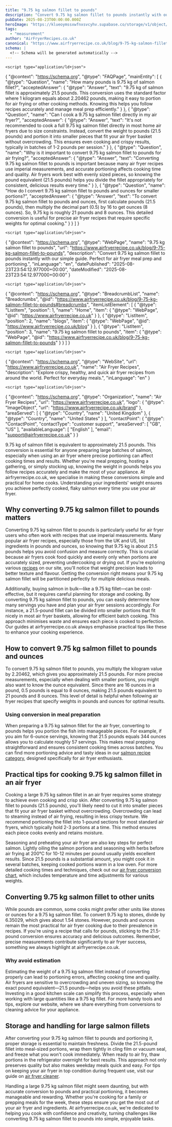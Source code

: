 ```yaml
---
title: "9.75 kg salmon fillet to pounds"
description: "Convert 9.75 kg salmon fillet to pounds instantly with our simple guide. Perfect for air fryer meal prep and portioning."
pubDate: 2025-08-23T00:00:00.000Z
heroImage: "https://klueoymssxwfnxsvcyhv.supabase.co/storage/v1/object/public/Shmucket/9-75-kg-salmon-fillet-to-pounds.webp"
tags:
  - "measurement"
author: "AirFryerRecipes.co.uk"
canonical: "https://www.airfryerrecipe.co.uk/blog/9-75-kg-salmon-fillet-to-pounds"
schema: |
  <!-- Schema will be generated automatically -->
---
```

<script type="application/ld+json">
{
    "@context": "https://schema.org",
    "@type": "BlogPosting",
    "url": "https://www.airfryerrecipe.co.uk/blog/9-75-kg-salmon-fillet-to-pounds",
    "mainEntityOfPage": {
        "@type": "WebPage",
        "@id": "https://www.airfryerrecipe.co.uk/blog/9-75-kg-salmon-fillet-to-pounds"
    },
    "headline": "Easy 9.75 kg salmon fillet to pounds conversion guide",
    "description": "Convert 9.75 kg salmon fillet to pounds instantly with our simple guide. Perfect for air fryer meal prep and portioning.",
    "author": {
        "@type": "Person",
        "name": "AirFryerRecipes.co.uk",
        "url": "https://www.airfryerrecipe.co.uk/about",
        "image": {
            "@type": "ImageObject",
            "url": "https://klueoymssxwfnxsvcyhv.supabase.co/storage/v1/object/public/Shmucket/Me.jpg"
        }
    },
    "publisher": {
        "@type": "Organization",
        "name": "Air Fryer Recipe",
        "logo": {
            "@type": "ImageObject",
            "url": "https://cdn.prod.website-files.com/68224a465dfe9a7ab4f57570/6844191451a8b2f1e37e63cc_Untitled%20design%20-%202025-06-05T205644.948%20(1).png"
        }
    },
    "datePublished": "2025-08-23T23:54:12.977Z",
    "dateModified": "2025-08-23T23:54:12.977Z",
    "image": {
        "@type": "ImageObject",
        "url": "https://klueoymssxwfnxsvcyhv.supabase.co/storage/v1/object/public/Shmucket/9-75-kg-salmon-fillet-to-pounds.webp"
    },
    "about": {
        "@type": "Thing",
        "name": "Measurement"
    },
    "articleSection": "Measurement",
    "inLanguage": "en-GB"
}
</script>

    <script type="application/ld+json">
{
    "@context": "https://schema.org",
    "@type": "FAQPage",
    "mainEntity": [
        {
            "@type": "Question",
            "name": "How many pounds is 9.75 kg of salmon fillet?",
            "acceptedAnswer": {
                "@type": "Answer",
                "text": "9.75 kg of salmon fillet is approximately 21.5 pounds. This conversion uses the standard factor where 1 kilogram equals about 2.20462 pounds, making it easy to portion for air frying or other cooking methods. Knowing this helps you follow recipes accurately and manage meal prep efficiently."
            }
        },
        {
            "@type": "Question",
            "name": "Can I cook a 9.75 kg salmon fillet directly in my air fryer?",
            "acceptedAnswer": {
                "@type": "Answer",
                "text": "It's not recommended to cook a full 9.75 kg salmon fillet directly in most home air fryers due to size constraints. Instead, convert the weight to pounds (21.5 pounds) and portion it into smaller pieces that fit your air fryer basket without overcrowding. This ensures even cooking and crispy results, typically in batches of 1-2 pounds per session."
            }
        },
        {
            "@type": "Question",
            "name": "Why is it important to convert 9.75 kg salmon fillet to pounds for air frying?",
            "acceptedAnswer": {
                "@type": "Answer",
                "text": "Converting 9.75 kg salmon fillet to pounds is important because many air fryer recipes use imperial measurements, and accurate portioning affects cooking time and quality. Air fryers work best with evenly sized pieces, so knowing the pound equivalent (21.5 pounds) helps you divide the fillet appropriately for consistent, delicious results every time."
            }
        },
        {
            "@type": "Question",
            "name": "How do I convert 9.75 kg salmon fillet to pounds and ounces for smaller portions?",
            "acceptedAnswer": {
                "@type": "Answer",
                "text": "To convert 9.75 kg salmon fillet to pounds and ounces, first calculate pounds (21.5 pounds), then multiply the decimal part (0.5) by 16 to get ounces (8 ounces). So, 9.75 kg is roughly 21 pounds and 8 ounces. This detailed conversion is useful for precise air fryer recipes that require specific weights for optimal cooking."
            }
        }
    ]
}
</script>

    <script type="application/ld+json">
{
    "@context": "https://schema.org",
    "@type": "WebPage",
    "name": "9.75 kg salmon fillet to pounds",
    "url": "https://www.airfryerrecipe.co.uk/blog/9-75-kg-salmon-fillet-to-pounds",
    "description": "Convert 9.75 kg salmon fillet to pounds instantly with our simple guide. Perfect for air fryer meal prep and portioning.",
    "inLanguage": "en",
    "datePublished": "2025-08-23T23:54:12.977000+00:00",
    "dateModified": "2025-08-23T23:54:12.977000+00:00"
}
</script>

    <script type="application/ld+json">
{
    "@context": "https://schema.org",
    "@type": "BreadcrumbList",
    "name": "Breadcrumbs",
    "@id": "https://www.airfryerrecipe.co.uk/blog/9-75-kg-salmon-fillet-to-pounds#breadcrumbs",
    "itemListElement": [
        {
            "@type": "ListItem",
            "position": 1,
            "name": "Home",
            "item": {
                "@type": "WebPage",
                "@id": "https://www.airfryerrecipe.co.uk"
            }
        },
        {
            "@type": "ListItem",
            "position": 2,
            "name": "blogs",
            "item": {
                "@type": "WebPage",
                "@id": "https://www.airfryerrecipe.co.uk/blog"
            }
        },
        {
            "@type": "ListItem",
            "position": 3,
            "name": "9.75 kg salmon fillet to pounds",
            "item": {
                "@type": "WebPage",
                "@id": "https://www.airfryerrecipe.co.uk/blog/9-75-kg-salmon-fillet-to-pounds"
            }
        }
    ]
}
</script>

    <script type="application/ld+json">
{
    "@context": "https://schema.org",
    "@type": "WebSite",
    "url": "https://www.airfryerrecipe.co.uk",
    "name": "Air Fryer Recipes",
    "description": "Explore crispy, healthy, and quick air fryer recipes from around the world. Perfect for everyday meals.",
    "inLanguage": "en"
}
</script>

    <script type="application/ld+json">
{
    "@context": "https://schema.org",
    "@type": "Organization",
    "name": "Air Fryer Recipes",
    "url": "https://www.airfryerrecipe.co.uk",
    "logo": {
        "@type": "ImageObject",
        "url": "https://www.airfryerrecipe.co.uk/brand"
    },
    "areaServed": [
        {
            "@type": "Country",
            "name": "United Kingdom"
        },
        {
            "@type": "Country",
            "name": "United States"
        }
    ],
    "contactPoint": {
        "@type": "ContactPoint",
        "contactType": "customer support",
        "areaServed": [
            "GB",
            "US"
        ],
        "availableLanguage": [
            "English"
        ],
        "email": "support@airfryerrecipe.co.uk"
    }
}
</script>

<p>9.75 kg of salmon fillet is equivalent to approximately 21.5 pounds. This conversion is essential for anyone preparing large batches of salmon, especially when using an air fryer where precise portioning can affect cooking times and results. Whether you're meal prepping, hosting a gathering, or simply stocking up, knowing the weight in pounds helps you follow recipes accurately and make the most of your appliance. At airfryerrecipe.co.uk, we specialise in making these conversions simple and practical for home cooks. Understanding your ingredients' weight ensures you achieve perfectly cooked, flaky salmon every time you use your air fryer.</p>

<h2>Why converting 9.75 kg salmon fillet to pounds matters</h2>
<p>Converting 9.75 kg salmon fillet to pounds is particularly useful for air fryer users who often work with recipes that use imperial measurements. Many popular air fryer recipes, especially those from the UK and US, list ingredients in pounds and ounces, so knowing that 9.75 kg is about 21.5 pounds helps you avoid confusion and measure correctly. This is crucial because air fryers cook food quickly and evenly only when portions are accurately sized, preventing undercooking or drying out. If you're exploring various <a href="https://www.airfryerrecipe.co.uk/recipes">recipes</a> on our site, you'll notice that weight precision leads to better texture and flavour. Getting the conversion right means your 9.75 kg salmon fillet will be partitioned perfectly for multiple delicious meals.</p>

<p>Additionally, buying salmon in bulk—like a 9.75 kg fillet—can be cost-effective, but it requires careful planning for storage and cooking. By converting 9.75 kg salmon fillet to pounds, you can easily determine how many servings you have and plan your air fryer sessions accordingly. For instance, a 21.5-pound fillet can be divided into smaller portions that fit nicely in most air fryer baskets, allowing for efficient batch cooking. This approach minimises waste and ensures each piece is cooked to perfection. Our guides at airfryerrecipe.co.uk always emphasise practical tips like these to enhance your cooking experience.</p>

<h2>How to convert 9.75 kg salmon fillet to pounds and ounces</h2>
<p>To convert 9.75 kg salmon fillet to pounds, you multiply the kilogram value by 2.20462, which gives you approximately 21.5 pounds. For more precise measurements, especially when dealing with smaller portions, you might also want to know the ounce equivalent. Since there are 16 ounces in a pound, 0.5 pounds is equal to 8 ounces, making 21.5 pounds equivalent to 21 pounds and 8 ounces. This level of detail is helpful when following air fryer recipes that specify weights in pounds and ounces for optimal results.</p>

<h3>Using conversion in meal preparation</h3>
<p>When preparing a 9.75 kg salmon fillet for the air fryer, converting to pounds helps you portion the fish into manageable pieces. For example, if you aim for 6-ounce servings, knowing that 21.5 pounds equals 344 ounces allows you to calculate roughly 57 servings. This makes meal prepping straightforward and ensures consistent cooking times across batches. You can find more portioning advice and tasty ideas in our <a href="https://www.airfryerrecipe.co.uk/recipe-category/salmon">salmon recipe category</a>, designed specifically for air fryer enthusiasts.</p>

<h2>Practical tips for cooking 9.75 kg salmon fillet in an air fryer</h2>
<p>Cooking a large 9.75 kg salmon fillet in an air fryer requires some strategy to achieve even cooking and crisp skin. After converting 9.75 kg salmon fillet to pounds (21.5 pounds), you'll likely need to cut it into smaller pieces that fit your air fryer basket without overcrowding. Overcrowding can lead to steaming instead of air frying, resulting in less crispy texture. We recommend portioning the fillet into 1-pound sections for most standard air fryers, which typically hold 2-3 portions at a time. This method ensures each piece cooks evenly and retains moisture.</p>

<p>Seasoning and preheating your air fryer are also key steps for perfect salmon. Lightly oiling the salmon portions and seasoning with herbs before air frying at 200°C for 10-12 minutes per pound usually yields excellent results. Since 21.5 pounds is a substantial amount, you might cook it in several batches, keeping cooked portions warm in a low oven. For more detailed cooking times and techniques, check out our <a href="https://www.airfryerrecipe.co.uk/air-fryer-conversion-chart">air fryer conversion chart</a>, which includes temperature and time adjustments for various weights.</p>

<h2>Converting 9.75 kg salmon fillet to other units</h2>
<p>While pounds are common, some cooks might prefer other units like stones or ounces for a 9.75 kg salmon fillet. To convert 9.75 kg to stones, divide by 6.35029, which gives about 1.54 stones. However, pounds and ounces remain the most practical for air fryer cooking due to their prevalence in recipes. If you're using a recipe that calls for pounds, sticking to the 21.5-pound conversion ensures accuracy and delicious outcomes. Remember, precise measurements contribute significantly to air fryer success, something we always highlight at airfryerrecipe.co.uk.</p>

<h3>Why avoid estimation</h3>
<p>Estimating the weight of a 9.75 kg salmon fillet instead of converting properly can lead to portioning errors, affecting cooking time and quality. Air fryers are sensitive to overcrowding and uneven sizing, so knowing the exact pound equivalent—21.5 pounds—helps you avoid these pitfalls. Investing in a good kitchen scale can simplify this process, especially when working with large quantities like a 9.75 kg fillet. For more handy tools and tips, explore our website, where we share everything from conversions to cleaning advice for your appliance.</p>

<h2>Storage and handling for large salmon fillets</h2>
<p>After converting your 9.75 kg salmon fillet to pounds and portioning it, proper storage is essential to maintain freshness. Divide the 21.5-pound fillet into meal-sized portions, wrap them tightly in cling film or vacuum seal, and freeze what you won't cook immediately. When ready to air fry, thaw portions in the refrigerator overnight for best results. This approach not only preserves quality but also makes weekday meals quick and easy. For tips on keeping your air fryer in top condition during frequent use, visit our guide on <a href="https://www.airfryerrecipe.co.uk/air-fryer-cleaner">air fryer cleaner</a>.</p>

<p>Handling a large 9.75 kg salmon fillet might seem daunting, but with accurate conversion to pounds and practical portioning, it becomes manageable and rewarding. Whether you're cooking for a family or prepping meals for the week, these steps ensure you get the most out of your air fryer and ingredients. At airfryerrecipe.co.uk, we're dedicated to helping you cook with confidence and creativity, turning challenges like converting 9.75 kg salmon fillet to pounds into simple, enjoyable tasks.</p>
